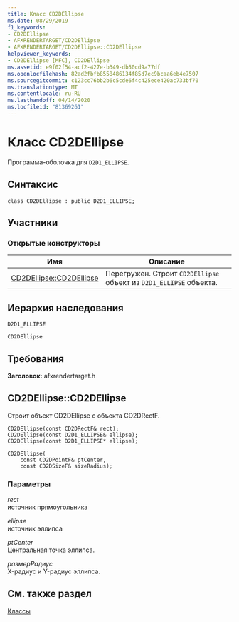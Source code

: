 ```yaml
---
title: Класс CD2DEllipse
ms.date: 08/29/2019
f1_keywords:
- CD2DEllipse
- AFXRENDERTARGET/CD2DEllipse
- AFXRENDERTARGET/CD2DEllipse::CD2DEllipse
helpviewer_keywords:
- CD2DEllipse [MFC], CD2DEllipse
ms.assetid: e9f02f54-acf2-427e-b349-db50cd9a77df
ms.openlocfilehash: 82ad2fbfb8558486134f85d7ec9bcaa6eb4e7507
ms.sourcegitcommit: c123cc76bb2b6c5cde6f4c425ece420ac733bf70
ms.translationtype: MT
ms.contentlocale: ru-RU
ms.lasthandoff: 04/14/2020
ms.locfileid: "81369261"
---
```

# <a name="cd2dellipse-class"></a>Класс CD2DEllipse

Программа-оболочка для `D2D1_ELLIPSE`.

## <a name="syntax"></a>Синтаксис

```
class CD2DEllipse : public D2D1_ELLIPSE;
```

## <a name="members"></a>Участники

### <a name="public-constructors"></a>Открытые конструкторы

|Имя|Описание|
|----------|-----------------|
|[CD2DEllipse::CD2DEllipse](#cd2dellipse)|Перегружен. Строит `CD2DEllipse` объект из `D2D1_ELLIPSE` объекта.|

## <a name="inheritance-hierarchy"></a>Иерархия наследования

`D2D1_ELLIPSE`

`CD2DEllipse`

## <a name="requirements"></a>Требования

**Заголовок:** afxrendertarget.h

## <a name="cd2dellipsecd2dellipse"></a><a name="cd2dellipse"></a>CD2DEllipse::CD2DEllipse

Строит объект CD2DEllipse с объекта CD2DRectF.

```
CD2DEllipse(const CD2DRectF& rect);
CD2DEllipse(const D2D1_ELLIPSE& ellipse);
CD2DEllipse(const D2D1_ELLIPSE* ellipse);

CD2DEllipse(
    const CD2DPointF& ptCenter,
    const CD2DSizeF& sizeRadius);
```

### <a name="parameters"></a>Параметры

*rect*<br/>
источник прямоугольника

*ellipse*<br/>
источник эллипса

*ptCenter*<br/>
Центральная точка эллипса.

*размерРадиус*<br/>
X-радиус и Y-радиус эллипса.

## <a name="see-also"></a>См. также раздел

[Классы](../../mfc/reference/mfc-classes.md)
